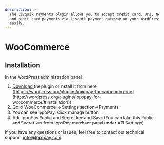```yaml
---
description: >-
  The Livquik Payments plugin allows you to accept credit card, UPI, Netbanking
  and debit card payments via Livquik payment gateway on your WordPress site
  easily.
---
```


# WooCommerce

## Installation

In the WordPress administration panel:

1. [Download ](https://wordpress.org/plugins/ippopay-for-woocommerce)the plugin or install it from here ([https://wordpress.org/plugins/ippopay-for-woocommerce](https://wordpress.org/plugins/ippopay-for-woocommerce/#installation))
2. Go to WooCommerce -> Settings section->Payments
3. You can see IppoPay. Click manage button
4. Add IppoPay Public and Secret key and Save (You can take this Public and Secret key from IppoPay merchant panel under API Settings)

If you have any questions or issues, feel free to contact our technical support: info@Ippopay.com
